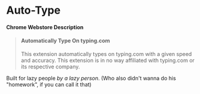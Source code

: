 # Auto-Type

#### Chrome Webstore Description
> #### Automatically Type On typing.com
> This extension automatically types on typing.com with a given speed and accuracy.
> This extension is in no way affiliated with typing.com or its respective company.

Built for lazy people *by a lazy person*. (Who also didn't wanna do his "homework", if you can call it that)
